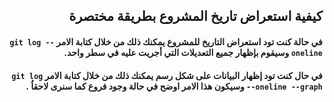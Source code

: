 ## <div dir=rtl> كيفية استعراض تاريخ المشروع بطريقة مختصرة </div>
####  <div dir=rtl>في حالة كنت تود استعراض التاريخ للمشروع يمكنك ذلك من خلال كتابة الامر ` git log --oneline ` وسيقوم بإظهار جميع التعديلات التي أجريت عليه في سطر واحد. </div>
####  <div dir=rtl>في حال كنت تود إظهار البيانات على شكل رسم يمكنك ذلك من خلال كتابة الامر `git log --oneline --graph` وسيكون هذا الامر اوضح في حالة وجود فروع كما سنرى لاحقاُ .</div>